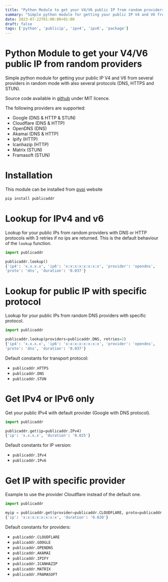```yaml
---
title: "Python Module to get your V4/V6 public IP from random providers"
summary: "Simple python module for getting your public IP V4 and V6 from several providers in random mode with also several protocols (DNS, HTTPS and STUN)."
date: 2023-07-22T01:00:00+01:00
draft: false
tags: ['python', 'publicip', 'ipv4', 'ipv6', 'package']
---
```


# Python Module to get your V4/V6 public IP from random providers

Simple python module for getting your public IP V4 and V6 from several providers in random mode with also several protocols (DNS, HTTPS and STUN).

Source code available in [github](https://github.com/dmachard/python-publicaddr/tree/main) under MIT licence.

The following providers are supported:
- Google (DNS & HTTP & STUN)
- Cloudflare (DNS & HTTP)
- OpenDNS (DNS)
- Akamai (DNS & HTTP)
- Ipify (HTTP)
- Icanhazip (HTTP)
- Matrix (STUN)
- Framasoft (STUN)

# Installation

This module can be installed from [pypi](https://pypi.org/project/publicaddr/) website

```bash
pip install publicaddr
```

# Lookup for IPv4 and v6

Lookup for your public IPs from random providers with DNS or HTTP protocols with 3 retries if no ips are returned.
This is the default behaviour of the `lookup` function.

```python
import publicaddr

publicaddr.lookup()
{'ip4': 'x.x.x.x', 'ip6': 'x:x:x:x:x:x:x:x', 'provider': 'opendns',
'proto': 'dns', 'duration': '0.037'}
```

# Lookup for public IP with specific protocol

Lookup for your public IPs from random DNS providers with specific protocol.

```python
import publicaddr

publicaddr.lookup(providers=publicaddr.DNS, retries=2)
{'ip4': 'x.x.x.x', 'ip6': 'x:x:x:x:x:x:x:x', 'provider': 'opendns',
'proto': 'dns', 'duration': '0.037'}
```

Default constants for transport protocol:
- `publicaddr.HTTPS`
- `publicaddr.DNS`
- `publicaddr.STUN`

# Get IPv4 or IPv6 only

Get your public IPv4 with default provider (Google with DNS protocol).

```python
import publicaddr

publicaddr.get(ip=publicaddr.IPv4)
{'ip': 'x.x.x.x', 'duration': '0.025'}
```

Default constants for IP version:
- `publicaddr.IPv4`
- `publicaddr.IPv6`

# Get IP with specific provider

Example to use the provider Cloudflare instead of the default one.

```python
import publicaddr

myip = publicaddr.get(provider=publicaddr.CLOUDFLARE, proto=publicaddr.DNS)
{'ip': 'x:x:x:x:x:x:x:x', 'duration': '0.020'}
```

Default constants for providers:
- `publicaddr.CLOUDFLARE`
- `publicaddr.GOOGLE`
- `publicaddr.OPENDNS`
- `publicaddr.AKAMAI`
- `publicaddr.IPIFY`
- `publicaddr.ICANHAZIP`
- `publicaddr.MATRIX`
- `publicaddr.FRAMASOFT`